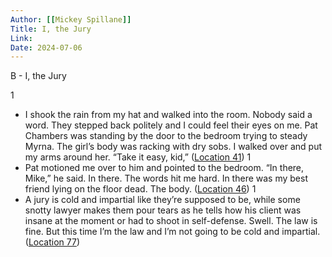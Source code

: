```yaml
---
Author: [[Mickey Spillane]]
Title: I, the Jury
Link: 
Date: 2024-07-06
---
```

B - I, the Jury

1
- I shook the rain from my hat and walked into the room. Nobody said a word. They stepped back politely and I could feel their eyes on me. Pat Chambers was standing by the door to the bedroom trying to steady Myrna. The girl’s body was racking with dry sobs. I walked over and put my arms around her. “Take it easy, kid,” ([Location 41](https://readwise.io/to_kindle?action=open&asin=B0031TZ9BM&location=41))
1
- Pat motioned me over to him and pointed to the bedroom. “In there, Mike,” he said. In there. The words hit me hard. In there was my best friend lying on the floor dead. The body. ([Location 46](https://readwise.io/to_kindle?action=open&asin=B0031TZ9BM&location=46))
1
- A jury is cold and impartial like they’re supposed to be, while some snotty lawyer makes them pour tears as he tells how his client was insane at the moment or had to shoot in self-defense. Swell. The law is fine. But this time I’m the law and I’m not going to be cold and impartial. ([Location 77](https://readwise.io/to_kindle?action=open&asin=B0031TZ9BM&location=77))
